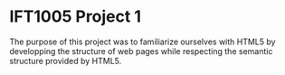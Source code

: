 # IFT1005 Project 1 
The purpose of this project was to familiarize ourselves with HTML5 by 
developping the structure of web pages while respecting the semantic structure
provided by HTML5. 
